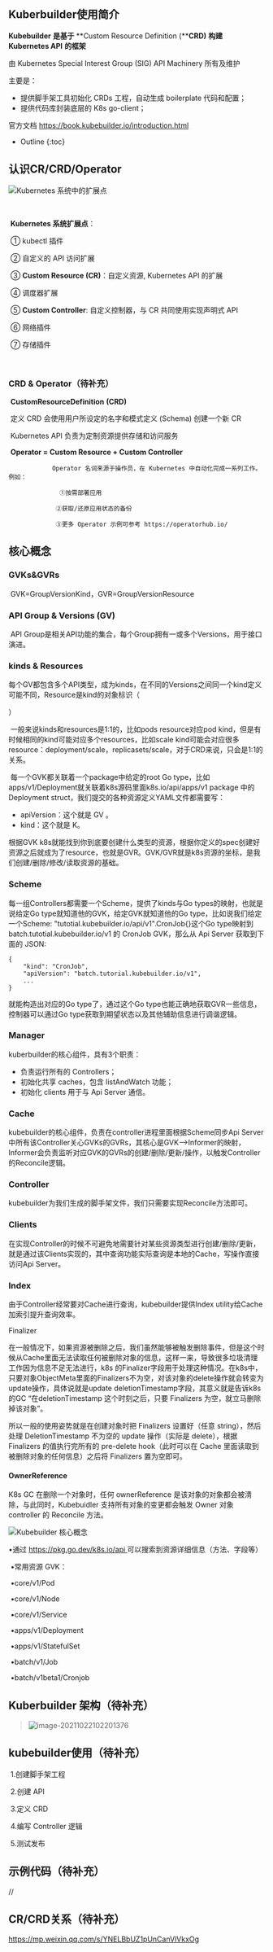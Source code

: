 ## Kuberbuilder使用简介

**Kubebuilder** **是基于** **Custom Resource Definition (****CRD)** **构建** **Kubernetes API** **的框架**

由 Kubernetes Special Interest Group (SIG) API Machinery 所有及维护

主要是：

- 提供脚手架工具初始化 CRDs 工程，自动生成 boilerplate 代码和配置；
- 提供代码库封装底层的 K8s go-client；

官方文档 https://book.kubebuilder.io/introduction.html

* Outline
{:toc}



## 认识CR/CRD/Operator

![Kubernetes 系统中的扩展点](img/image-20211022095334982.png)

​	

​		**Kubernetes 系统扩展点**：

​				① kubectl 插件

​				② 自定义的 API 访问扩展

​				③ **Custom Resource (CR)**：自定义资源, Kubernetes API 的扩展

​				④ 调度器扩展

​				⑤ **Custom Controller**: 自定义控制器，与 CR 共同使用实现声明式 API

​				⑥ 网络插件

​				⑦ 存储插件

​                                                               

### CRD & Operator（待补充）

​		**CustomResourceDefinition** **(CRD)** 

​				定义 CRD 会使用用户所设定的名字和模式定义 (Schema) 创建一个新 CR 

​				Kubernetes API 负责为定制资源提供存储和访问服务

​		**Operator = Custom Resource + Custom Controller** 

 				Operator 名词来源于操作员，在 Kubernetes 中自动化完成一系列工作。例如：
 	
				  ①按需部署应用
 	
 				 ②获取/还原应用状态的备份
 	
 				 ③更多 Operator 示例可参考 https://operatorhub.io/

## 核心概念

### GVKs&GVRs		

​	GVK=GroupVersionKind，GVR=GroupVersionResource

### API Group & Versions (GV)

​	API Group是相关API功能的集合，每个Group拥有一或多个Versions，用于接口演进。

### kinds & Resources

​	每个GV都包含多个API类型，成为kinds，在不同的Versions之间同一个kind定义可能不同，Resource是kind的对象标识（

[resource-types]: https://kubernetes.io/docs/reference/kubectl/overview/#resource-types

）

​	一般来说kinds和resources是1:1的，比如pods resource对应pod kind，但是有时候相同的kind可能对应多个resources，比如scale kind可能会对应很多resource：deployment/scale，replicasets/scale，对于CRD来说，只会是1:1的关系。

​	每一个GVK都关联着一个package中给定的root Go type，比如apps/v1/Deployment就关联着k8s源码里面k8s.io/api/apps/v1 package 中的 Deployment struct，我们提交的各种资源定义YAML文件都需要写：

- apiVersion：这个就是 GV 。
- kind：这个就是 K。

根据GVK k8s就能找到你到底要创建什么类型的资源，根据你定义的spec创建好资源之后就成为了resource，也就是GVR。GVK/GVR就是k8s资源的坐标，是我们创建/删除/修改/读取资源的基础。

### Scheme

每一组Controllers都需要一个Scheme，提供了kinds与Go types的映射，也就是说给定Go type就知道他的GVK，给定GVK就知道他的Go type，比如说我们给定一个Scheme: "tutotial.kubebuilder.io/api/v1".CronJob{}这个Go type映射到batch.tutotial.kubebuilder.io/v1 的 CronJob GVK，那么从 Api Server 获取到下面的 JSON:

```
{
    "kind": "CronJob",
    "apiVersion": "batch.tutorial.kubebuilder.io/v1",
    ...
}
```

就能构造出对应的Go type了，通过这个Go type也能正确地获取GVR一些信息，控制器可以通过Go type获取到期望状态以及其他辅助信息进行调谐逻辑。

### Manager

kuberbuilder的核心组件，具有3个职责：

- 负责运行所有的 Controllers；
- 初始化共享 caches，包含 listAndWatch 功能；
- 初始化 clients 用于与 Api Server 通信。

### Cache

kubebuilder的核心组件，负责在controller进程里面根据Scheme同步Api Server中所有该Controller关心GVKs的GVRs，其核心是GVK—>Informer的映射，Informer会负责监听对应GVK的GVRs的创建/删除/更新/操作，以触发Controller的Reconcile逻辑。

### Controller

kubebuilder为我们生成的脚手架文件，我们只需要实现Reconcile方法即可。

### Clients

在实现Controller的时候不可避免地需要针对某些资源类型进行创建/删除/更新，就是通过该Clients实现的，其中查询功能实际查询是本地的Cache，写操作直接访问Api Server。

### Index

由于Controller经常要对Cache进行查询，kubebuilder提供Index utility给Cache加索引提升查询效率。

Finalizer

在一般情况下，如果资源被删除之后，我们虽然能够被触发删除事件，但是这个时候从Cache里面无法读取任何被删除对象的信息，这样一来，导致很多垃圾清理工作因为信息不足无法进行，k8s 的Finalizer字段用于处理这种情况。在k8s中，只要对象ObjectMeta里面的Finalizers不为空，对该对象的delete操作就会转变为update操作，具体说就是update deletionTimestamp字段，其意义就是告诉k8s的GC “在deletionTimestamp 这个时刻之后，只要 Finalizers 为空，就立马删除掉该对象”。

所以一般的使用姿势就是在创建对象时把 Finalizers 设置好（任意 string），然后处理 DeletionTimestamp 不为空的 update 操作（实际是 delete），根据 Finalizers 的值执行完所有的 pre-delete hook（此时可以在 Cache 里面读取到被删除对象的任何信息）之后将 Finalizers 置为空即可。

#### OwnerReference

K8s GC 在删除一个对象时，任何 ownerReference 是该对象的对象都会被清除，与此同时，Kubebuidler 支持所有对象的变更都会触发 Owner 对象 controller 的 Reconcile 方法。



![Kubebuilder 核心概念](https://img2018.cnblogs.com/blog/1411156/201909/1411156-20190924185512492-2023344045.jpg)



•通过 [https://pkg.go.dev/k8s.io/api ](https://pkg.go.dev/k8s.io/api)可以搜索到资源详细信息（方法、字段等）

​		•常用资源 GVK：

​				•core/v1/Pod

​				•core/v1/Node

​				•core/v1/Service

​				•apps/v1/Deployment

​				•apps/v1/StatefulSet

​				•batch/v1/Job

​				•batch/v1beta1/Cronjob

## Kuberbuilder 架构（待补充）

> ![image-20211022102201376](img/image-20211022102201376.png)





## kubebuilder使用（待补充）

​	1.创建脚手架工程

​	2.创建 API

​	3.定义 CRD

​	4.编写 Controller 逻辑

​	5.测试发布

## 示例代码（待补充）



//

## CR/CRD关系（待补充）

https://mp.weixin.qq.com/s/YNELBbUZ1pUnCanVlVkxOg